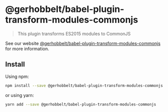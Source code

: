 # @gerhobbelt/babel-plugin-transform-modules-commonjs

> This plugin transforms ES2015 modules to CommonJS

See our website [@gerhobbelt/babel-plugin-transform-modules-commonjs](https://new.babeljs.io/docs/en/next/babel-plugin-transform-modules-commonjs.html) for more information.

## Install

Using npm:

```sh
npm install --save @gerhobbelt/babel-plugin-transform-modules-commonjs
```

or using yarn:

```sh
yarn add --save @gerhobbelt/babel-plugin-transform-modules-commonjs
```
